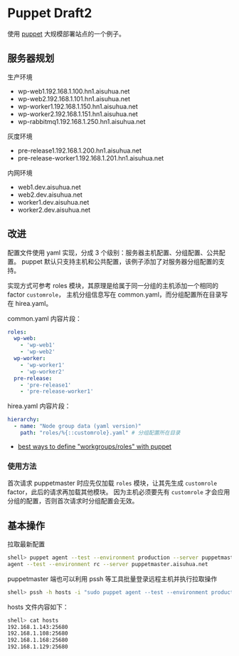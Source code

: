 # Puppet Draft2

使用 [puppet](https://puppet.com/) 大规模部署站点的一个例子。

## 服务器规划

生产环境

- wp-web1.192.168.1.100.hn1.aisuhua.net
- wp-web2.192.168.1.101.hn1.aisuhua.net 
- wp-worker1.192.168.1.150.hn1.aisuhua.net
- wp-worker2.192.168.1.151.hn1.aisuhua.net
- wp-rabbitmq1.192.168.1.250.hn1.aisuhua.net

灰度环境

- pre-release1.192.168.1.200.hn1.aisuhua.net
- pre-release-worker1.192.168.1.201.hn1.aisuhua.net

内网环境

- web1.dev.aisuhua.net
- web2.dev.aisuhua.net
- worker1.dev.aisuhua.net
- worker2.dev.aisuhua.net

## 改进

配置文件使用 yaml 实现，分成 3 个级别：服务器主机配置、分组配置、公共配置。
puppet 默认只支持主机和公共配置，该例子添加了对服务器分组配置的支持。

实现方式可参考 roles 模块，其原理是给属于同一分组的主机添加一个相同的 factor `customrole`，
主机分组信息写在 common.yaml，而分组配置所在目录写在 hirea.yaml。

common.yaml 内容片段：

```yaml
roles:
  wp-web:
    - 'wp-web1'
    - 'wp-web2'
  wp-worker:
    - 'wp-worker1'
    - 'wp-worker2'
  pre-release:
    - 'pre-release1'
    - 'pre-release-worker1'
```

hirea.yaml 内容片段：

```yaml
hierarchy:
  - name: "Node group data (yaml version)" 
    path: "roles/%{::customrole}.yaml" # 分组配置所在目录
```

- [best ways to define "workgroups/roles" with puppet](https://www.reddit.com/r/Puppet/comments/4m1ny6/best_ways_to_define_workgroupsroles_with_puppet/)

### 使用方法

首次请求 puppetmaster 时应先仅加载 `roles` 模块，让其先生成 `customrole` factor，此后的请求再加载其他模块。
因为主机必须要先有 `customrole` 才会应用分组的配置，否则首次请求时分组配置会无效。

## 基本操作

拉取最新配置

```sh
shell> puppet agent --test --environment production --server puppetmaster.aisuhua.net
agent --test --environment rc --server puppetmaster.aisuhua.net
```

puppetmaster 端也可以利用 pssh 等工具批量登录远程主机并执行拉取操作

```sh
shell> pssh -h hosts -i "sudo puppet agent --test --environment production --server puppetmaster.aisuhua.net"
```

hosts 文件内容如下：

```sh
shell> cat hosts
192.168.1.143:25680
192.168.1.108:25680
192.168.1.168:25680
192.168.1.129:25680
```
